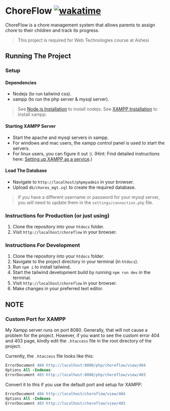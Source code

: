 # ChoreFlow [![wakatime](https://wakatime.com/badge/user/1d450513-0859-4fa4-a5aa-402cb3ea4b38/project/018dc122-5d50-4376-83f2-5d8e63e0f233.svg)](https://wakatime.com/badge/user/1d450513-0859-4fa4-a5aa-402cb3ea4b38/project/018dc122-5d50-4376-83f2-5d8e63e0f233)

ChoreFlow is a chore management system that allows parents to assign chore to their children and track its progress.

> This project is required for Web Technologies course at Ashesi

## Running The Project

### Setup

#### Dependencies

- Nodejs (to run tailwind css).
- xampp (to run the php server & mysql server).

> See [Node.js Installation](https://nodejs.org/en/download/package-manager) to install nodejs.
> See [XAMPP Installation](https://www.apachefriends.org/index.html) to install xampp.

#### Starting XAMPP Server

- Start the apache and mysql servers in xampp.
- For windows and mac users, the xampp control panel is used to start the servers.
- For linux users, you can figure it out :). (Hint: Find detailed instructions here: [Setting up XAMPP as a service](https://gist.github.com/DaveSaah/161dd4c0662f07b7928436da302756d0).)

#### Load The Database

- Navigate to `http://localhost/phpmyadmin` in your browser.
- Upload `db/chores_mgt.sql` to create the required database.

> If you have a different username or password for your mysql server, you will need to update them in the `settings/connection.php` file.

### Instructions for Production (or just using)

1. Clone the repository into your `htdocs` folder.
2. Visit `http://localhost/choreflow` in your browser.

### Instructions For Development

1. Clone the repository into your `htdocs` folder.
2. Navigate to the project directory in your terminal (in `htdocs`).
3. Run `npm i` to install tailwind.
4. Start the tailwind development build by running `npm run dev` in the terminal.
5. Visit `http://localhost/choreflow` in your browser.
6. Make changes in your preferred text editor.

## NOTE

### Custom Port for XAMPP

My Xampp server runs on port 8080. Generally, that will not cause a problem
for the project. However, if you want to see the custom error 404 and 403 page,
kindly edit the `.htaccess` file in the root directory of the project.

Currently, the `.htaccess` file looks like this:

```apache
ErrorDocument 404 http://localhost:8080/php/choreflow/view/404
Options All -Indexes
ErrorDocument 403 http://localhost:8080/php/choreflow/view/403
```

Convert it to this if you use the default port and setup for XAMPP:

```apache
ErrorDocument 404 http://localhost/choreflow/view/404
Options All -Indexes
ErrorDocument 403 http://localhost/choreflow/view/403
```
